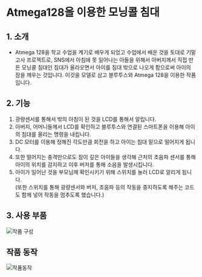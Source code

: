 # Atmega128을 이용한 모닝콜 침대
   
## 1. 소개
* Atmega 128을 학교 수업을 계기로 배우게 되었고 수업에서 배운 것을 토대로 기말고사 프로젝트로, SNS에서 아침에 못 일어나는 아들을 위해서 아버지께서 직접 만든 모닝콜 침대인 침대가 올라오면서 아이를 침대 밖으로 나오게 함으로써 아이의 잠을 깨우는 것입니다. 이것을 모델로 삼고 블루투스와 Atmega 128을 이용한 작품입니다.
   
## 2. 기능
1) 광량센서를 통해서 밖의 아침이 된 것을 LCD를 통해서 알립니다.
2) 아버지, 어머니들께서 LCD를 확인하고 블루투스와 연결된 스마트폰을 이용해 아이의 침대를 올리는 명령을 내립니다.
3) DC 모터를 이용해 정해진 각도만큼 회전을 하고 아이는 침대 밑으로 떨어지게 됩니다.
4) 또한 떨어지는 충격만으로도 잠이 깊은 아이들을 생각해 근처의 초음파 센서를 통해 아이의 위치를 감지하고 이후 버저를 통해 소음을 발생시킵니다.
5) 아이가 일어난 것을 부모님께 확인시키기 위해 스위치를 눌러 LCD로 알리게 됩니다.  
(또한 스위치를 통해 광량센서와 버저, 초음파 등의 작동을 중지하도록 해주는 코드도 함께 넣어 작동을 멈추도록 했습니다.)
## 3. 사용 부품
![작품 구성](https://user-images.githubusercontent.com/60215726/75417911-85429380-5975-11ea-85e1-3a6404ea4110.PNG)
   
## 작품 동작
![작품동작](https://user-images.githubusercontent.com/60215726/75417917-8673c080-5975-11ea-806a-fecd06ab2ad1.PNG)
   
